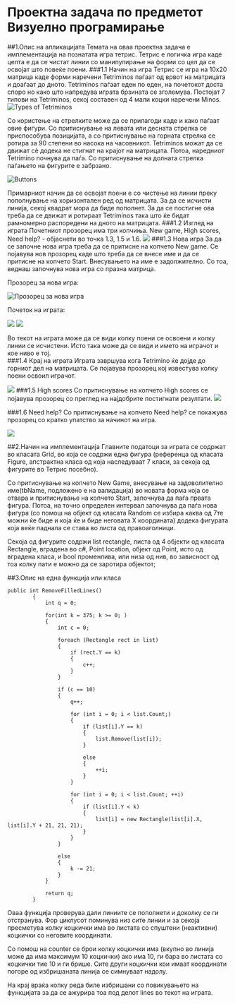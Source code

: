 # Проектна задача по предметот Визуелно програмирање
##1.Опис на апликацијата
Темата на оваа проектна задача е имплементација на познатата игра тетрис. Тетрис е логичка игра каде целта е да се чистат линии со манипулирање на форми со цел да се освојат што повеќе поени.
###1.1 Начин на игра
Тетрис се игра на 10x20 матрица каде форми наречени Tetriminos паѓаат од врвот на матрицата и доаѓаат до дното. Tetriminos паѓаат еден по еден, на почетокот доста споро но како што напредува играта брзината се зголемува. Постојат 7 типови на Tetriminos, секој составен од 4 мали коцки наречени Minos.
![](https://github.com/DinaGitova/tetris-game/blob/master/screenshots/typesoftminos.png "Types of Tetriminos")

Со користење на стрелките може да се прилагоди каде и како паѓаат овие фигури. Со притиснување на левата или десната стрелка се приспособува позицијата, а со притиснување на горната стрелка се ротира за 90 степени во насока на часовникот. Tetriminos можат да се движат сè додека не стигнат на крајот на матрицата. Потоа, наредниот Tetrimino почнува да паѓа. Со притиснување на долната стрелка паѓањето на фигурите е забрзано.

![](https://github.com/DinaGitova/tetris-game/blob/master/screenshots/arrows.png "Buttons")

Примарниот начин да се освојат поени е со чистење на линии преку пополнување на хоризонтален ред од матрицата. За да се исчисти линија, секој квадрат мора да биде пополнет. За да се постигне ова треба да се движат и ротираат Tetriminos така што ќе бидат рамномерно распоредени на дното на матрицата.
###1.2 Изглед на играта 
Почетниот прозорец има три копчиња. New game, High scores, Need help? - објаснети во точка 1.3, 1.5 и 1.6. 
![](https://github.com/DinaGitova/tetris-game/blob/master/screenshots/intf.png)
###1.3 Нова игра
За да се започне нова игра треба да се притисне на копчето New game. Се појавува нов прозорец каде што треба да се внесе име и да се притисне на копчето Start. Внесувањето на име е задолжително. Со тоа, веднаш започнува нова игра со празна матрица.

Прозорец за нова игра:

![Прозорец за нова игра](https://github.com/DinaGitova/tetris-game/blob/master/screenshots/newgame.png)

Почеток на играта:

![](https://github.com/DinaGitova/tetris-game/blob/master/screenshots/start.png)
![](https://github.com/DinaGitova/tetris-game/blob/master/screenshots/play.png)

Во текот на играта може да се види колку поени се освоени и колку линии се исчистени. Исто така може да се види и името на играчот и кое ниво е тој.  
###1.4 Крај на играта
Играта завршува кога Tetrimino ќе дојде до горниот дел на матрицата. Се појавува прозорец кој известува колку поени освоил играчот.

![](https://github.com/DinaGitova/tetris-game/blob/master/screenshots/end.png)
###1.5 High scores
Со притиснување на копчето High scores се појавува прозорец со преглед на најдобрите постигнати резултати. 
![](https://github.com/DinaGitova/tetris-game/blob/master/screenshots/highscore.png)

###1.6 Need help?
Со притиснување на копчето Need help? се покажува прозорец со кратко упатство за начинот на игра. 

![](https://github.com/DinaGitova/tetris-game/blob/master/screenshots/needhelp.png)

##2.Начин на имплементација
Главните податоци за играта се содржат во класата Grid, во која се содржи една фигура (референца од класата Figure, апстрактна класа од која наследуваат 7 класи, за секоја од фигурите во Тетрис посебно). 

Со притиснување на копчето New Game, внесување на задоволително име(tbName, подложено е на валидација) во новата форма која се отвара и притиснување на копчето Start, започнува да паѓа првата фигура. Потоа, на точно определен интервал започнува да паѓа нова фигура (со помош на објект од класата Random се избира каква од 7те можни ќе биде и која ќе и биде неговата X координата) додека фигурата која веќе паднала се става во листа од правоаголници. 

Секоја од фигурите содржи list<Rectangle> rectangle, листа од 4 објекти од класата Rectangle, вградена во c#, Point location, објект од Point, исто од вградена класа, и bool променлива, или низа од нив, во зависност од тоа колку пати е можно да се заротира објектот;

##3.Опис на една функција или класа
```
public int RemoveFilledLines()
        {
            int q = 0;

            for(int k = 375; k >= 0; )
            {
                int c = 0;

                foreach (Rectangle rect in list)
                {
                    if (rect.Y == k)
                    {
                        c++;
                    }
                }

                if (c == 10)
                {
                    q++;

                    for (int i = 0; i < list.Count;)
                    {
                        if (list[i].Y == k)
                        {
                            list.Remove(list[i]);
                        }

                        else
                        {
                            ++i;
                        }
                    }

                    for (int i = 0; i < list.Count; ++i)
                    {
                        if (list[i].Y < k)
                        {
                            list[i] = new Rectangle(list[i].X, list[i].Y + 21, 21, 21);
                        }
                    }
                }

                else
                {
                    k -= 21;
                }
            }

            return q;
        }
```
Оваа функција проверува дали линиите се пополнети и доколку се ги отстранува. Фор циклусот поминува низ сите линии и за секоја пресметува колку коцкички има во листата со спуштени (неактивни) коцкички со неговите координати. 

Со помош на counter се брои колку коцкички има (вкупно во линија може да има максимум 10 коцкички) ако има 10, ги бара во листата со коцкички тие 10 и ги брише.
Сите други коцкички кои имаат координати погоре од избришаната линија се симнуваат надолу.

На крај враќа колку реда биле избришани со повикувањето на функцијата за да се ажурира тоа под делот lines во текот на играта.
